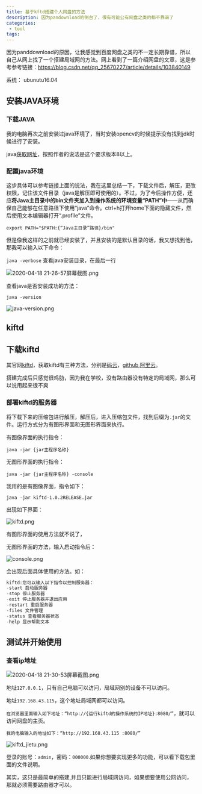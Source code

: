 ```yaml
---
title: 基于kftd搭建个人网盘的方法
description: 因为pandownload的倒台了，很有可能公有网盘之类的都不靠谱了
categories:
 - tool
tags:
---
```


因为panddownload的原因，让我感觉到百度网盘之类的不一定长期靠谱，所以自己从网上找了一个搭建局域网的方法。网上看到了一篇介绍网盘的文章，这是参考参考链接：https://blog.csdn.net/qq_25670227/article/details/103840149

系统： ubunutu16.04



## 安装JAVA环境

### 下载JAVA

我的电脑再次之前安装过java环境了，当时安装opencv的时候提示没有找到jdk时候进行了安装。

java[获取网址](https://www.oracle.com/technetwork/java/javase/downloads/jre8-downloads-2133155.html)，按照作者的说法是这个要求版本8以上。

### 配置java环境

这步具体可以参考链接上面的说法，我在这里总结一下，下载文件后，解压，更改权限，记住该文件目录（java是解压即可使用的）。不过，为了今后操作方便，还应**将Java主目录中的bin文件夹加入到操作系统的环境变量“PATH”中**——从而确保自己能够在任意路径下使用“java”命令。ctrl+h打开home下面的隐藏文件，然后使用文本编辑器打开“.profile”文件。

`export PATH="$PATH:{“Java主目录”路径}/bin"`

但是像我这样的之前就已经安装了，并且安装的是默认目录的话，我又想找到他，那我可以输入以下命令：

`java -verbose`   查看java安装目录，在最后一行

![2020-04-18 21-26-57屏幕截图.png](http://ww1.sinaimg.cn/large/006lMPXUgy1gdy8qd2486j30l106t405.jpg)

查看java是否安装成功的方法：

`java -version`

![java-version.png](http://ww1.sinaimg.cn/large/006lMPXUgy1gdz5ritn02j30kf040t96.jpg)

## kiftd

## 下载kiftd

其官网[kiftd](https://kohgylw.gitee.io/)，获取kiftd有三种方法，分别是[码云](https://gitee.com/kohgylw/kiftd/repository/archive/v1.0.28-release?format=zip)，[github](https://github.com/KOHGYLW/kiftd/archive/v1.0.28-release.zip),[阿里云](https://gitee.com/kohgylw/kiftd/repository/archive/v1.0.28-release?format=zip)。

搭建完成后只感觉很鸡肋，因为我在学校，没有路由器没有特定的局域网，那么可以说用起来很不爽

### 部署kiftd的服务器

将下载下来的压缩包进行解压，解压后，进入压缩包文件，找到后缀为`.jar`的文件。运行方式分为有图形界面和无图形界面来执行。

有图像界面的执行指令：

`java -jar {jar主程序名称}`

无图形界面的执行指令：

`java -jar {jar主程序名称} -console`

我用的是有图像界面，指令如下：

`java -jar kiftd-1.0.2RELEASE.jar `

出现如下界面：

![kiftd.png](http://ww1.sinaimg.cn/large/006lMPXUgy1gdz668atv2j30a00jugm9.jpg)



有图形界面的使用方法就不说了，

无图形界面的方法，输入启动指令后：

![console.png](http://ww1.sinaimg.cn/large/006lMPXUgy1gdz6kndb5pj30ke0c8tax.jpg)

会出现后面具体使用的方法。如：

```Java
kiftd:您可以输入以下指令以控制服务器：
-start 启动服务器
-stop 停止服务器
-exit 停止服务器并退出应用
-restart 重启服务器
-files 文件管理
-status 查看服务器状态
-help 显示帮助文本

```

## 测试并开始使用

### 查看ip地址

![2020-04-18 21-30-53屏幕截图.png](http://ww1.sinaimg.cn/large/006lMPXUgy1gdy8t9m38ej30ke0c80w0.jpg)

地址`127.0.0.1`，只有自己电脑可以访问，局域网别的设备不可以访问。

地址`192.168.43.115`，这个地址局域网都可以访问。

`在浏览器里面输入如下地址：“http://{运行kiftd的操作系统的IP地址}:8080/”`，就可以访问网盘的主页。

`我的电脑输入的地址如下：“http://192.168.43.115 :8080/”`

![kiftd_jietu.png](http://ww1.sinaimg.cn/large/006lMPXUgy1ge02lb6p5jj31hc0u0q52.jpg)

登录的账号：`admin`，密码：`000000`.如果你想要实现更多的功能，可以看下载包里面的文件说明。

其实，这只是最简单的搭建,并且只能进行局域网访问，如果想要使用公网访问，那就必须需要路由器才可以。